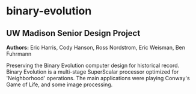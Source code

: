 binary-evolution
================

UW Madison Senior Design Project
--------------------------------

**Authors:** Eric Harris, Cody Hanson, Ross Nordstrom, Eric Weisman, Ben Fuhrmann

Preserving the Binary Evolution computer design for historical record. Binary Evolution is a multi-stage SuperScalar processor optimized for 'Neighborhood' operations. The main applications were playing Conway's Game of Life, and some image processing.
